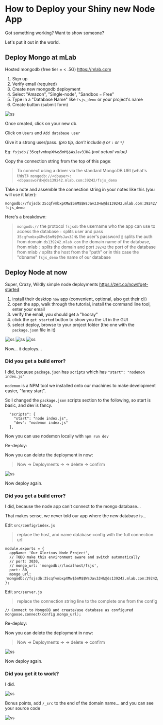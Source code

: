 # How to Deploy your Shiny new Node App

Got something working?  Want to show someone?

Let's put it out in the world.

## Deploy Mongo at mLab

Hosted mongodb (free tier = &lt; .5G)
https://mlab.com

1. Sign up
2. Verify email (required)
3. Create new mongodb deployment
4. Select "Amazon", "Single-node", "Sandbox = Free"
5. Type in a "Database Name" like `fsjs_demo` or your project's name
6. Create button (submit form)

![ss](https://i.imgur.com/N4NpbON.png)

Once created, click on your new db.

Click on `Users` and `Add database user`

Give it a strong user/pass.  _(pro tip, don't include `@` or `:` or `*`)_

Eg: `fsjsdb` / `35cqfvmbxpXMw$5mM$$WsJav3JH&` _(not actual value)_

Copy the connection string from the top of this page:

> To connect using a driver via the standard MongoDB URI (what's this?):
> `mongodb://<dbuser>:<dbpassword>@ds139242.mlab.com:39242/fsjs_demo`

Take a note and assemble the connection string in your notes like this (you will use it later):

`mongodb://fsjsdb:35cqfvmbxpXMw$5mM$$WsJav3JH&@ds139242.mlab.com:39242/fsjs_demo`

Here's a breakdown:

> `mongodb://` the protocol
> `fsjsdb` the username who the app can use to access the database
> `:` splits user and pass
> `35cqfvmbxpXMw$5mM$$WsJav3JH&` the user's password
> `@` splits the auth from domain
> `ds139242.mlab.com` the domain name of the database, from mlab
> `:` splits the domain and port
> `39242` the port of the database from mlab
> `/` splits the host from the "path" or in this case the "dbname"
> `fsjs_demo` the name of our database

## Deploy Node at now

Super, Crazy, Wildly simple node deployments
https://zeit.co/now#get-started

1. [install](https://zeit.co/download) their desktop `now` app (convenient, optional, also get their [cli](https://zeit.co/download#command-line))
2. open the app, walk through the tutorial, install the command line tool, enter your email
3. verify the email, you should get a "hooray"
4. click the `get started` button to show you the UI in the GUI
5. select deploy, browse to your project folder (the one with the `package.json` file in it)

![ss](https://i.imgur.com/middH4S.png)
![ss](https://i.imgur.com/k8vWtGn.png)
![ss](https://i.imgur.com/NcgnrME.png)

Now... it deploys...

### Did you get a build error?

I did, because `package.json` has `scripts` which has `"start": "nodemon index.js"`

`nodemon` is a NPM tool we installed onto our machines to make development easier, "fancy start".

So I changed the `package.json` scripts section to the following, so start is basic, and dev is fancy.

```
  "scripts": {
    "start": "node index.js",
    "dev": "nodemon index.js"
  },
```

Now you can use nodemon locally with `npm run dev`

Re-deploy:

Now you can delete the deployment in now:

> Now -> Deployments -> <name> -> delete -> confirm

![ss](https://i.imgur.com/jHJaARx.png)

Now deploy again.

### Did you get a build error?

I did, because the node app can't connect to the mongo database...

That makes sense, we never told our app where the new database is...

Edit `src/config/index.js`

> replace the host, and name database config with the full connection url

```
module.exports = {
  appName: 'Our Glorious Node Project',
  // TODO make this environment aware and switch automatically
  // port: 3030,
  // mongo_url: 'mongodb://localhost/fsjs',
  port: 80,
  mongo_url: 'mongodb://fsjsdb:35cqfvmbxpXMw$5mM$$WsJav3JH&@ds139242.mlab.com:39242/fsjs_demo',
};
```

Edit `src/server.js`

> replace the connection string line to the complete one from the config

```
// Connect to MongoDB and create/use database as configured
mongoose.connect(config.mongo_url);
```

Re-deploy:

Now you can delete the deployment in now:

> Now -> Deployments -> <name> -> delete -> confirm

![ss](https://i.imgur.com/jHJaARx.png)

Now deploy again.


### Did you get it to work?

I did.

![ss](https://puu.sh/wvOwK/fc1132e182.png)

Bonus points, add `/_src` to the end of the domain name... and you can see your source code

![ss](https://i.imgur.com/0NWxAAw.png)
